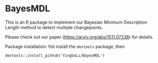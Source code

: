 # BayesMDL
This is an R package to implement our Bayesian Minimum Description Length method to detect multiple changepoints.

Please check out our paper (https://arxiv.org/abs/1511.07238) for details. 

Package installation: fist install the `devtools` package, then 
```
devtools::install_github('YingboLi/BayesMDL')
```
